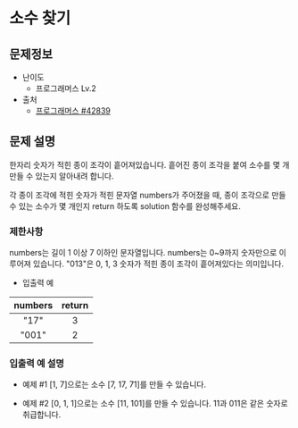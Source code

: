 # 소수 찾기

## 문제정보
* 난이도
  * 프로그래머스 Lv.2
* 출처
  * [프로그래머스 #42839](https://programmers.co.kr/learn/courses/30/lessons/42839)

## 문제 설명
한자리 숫자가 적힌 종이 조각이 흩어져있습니다. 흩어진 종이 조각을 붙여 소수를 몇 개 만들 수 있는지 알아내려 합니다.

각 종이 조각에 적힌 숫자가 적힌 문자열 numbers가 주어졌을 때, 종이 조각으로 만들 수 있는 소수가 몇 개인지 return 하도록 solution 함수를 완성해주세요.

### 제한사항
numbers는 길이 1 이상 7 이하인 문자열입니다.
numbers는 0~9까지 숫자만으로 이루어져 있습니다.
"013"은 0, 1, 3 숫자가 적힌 종이 조각이 흩어져있다는 의미입니다.

* 입출력 예

|numbers|return|
|:---:|:---:|
|"17"|3|
|"001"|2|

### 입출력 예 설명
* 예제 #1
[1, 7]으로는 소수 [7, 17, 71]를 만들 수 있습니다.

* 예제 #2
[0, 1, 1]으로는 소수 [11, 101]를 만들 수 있습니다.
11과 011은 같은 숫자로 취급합니다.